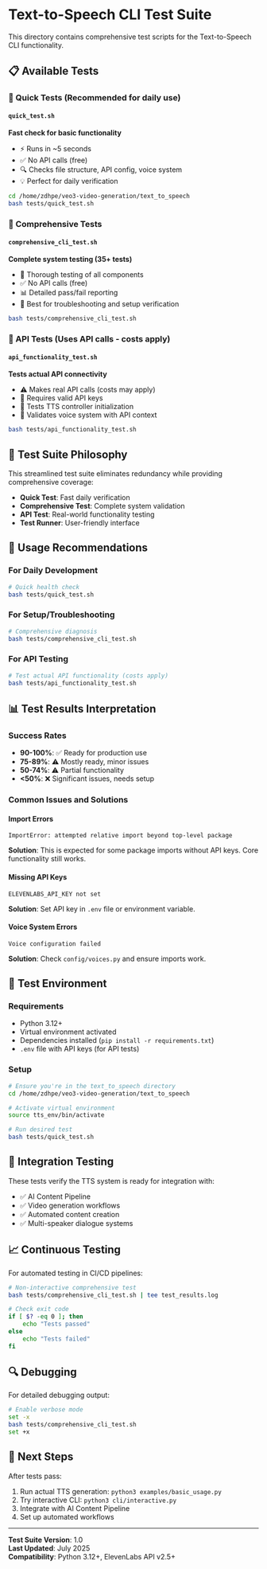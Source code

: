 # Text-to-Speech CLI Test Suite

This directory contains comprehensive test scripts for the Text-to-Speech CLI functionality.

## 📋 Available Tests

### 🚀 Quick Tests (Recommended for daily use)

#### `quick_test.sh`
**Fast check for basic functionality**
- ⚡ Runs in ~5 seconds
- ✅ No API calls (free)
- 🔍 Checks file structure, API config, voice system
- 💡 Perfect for daily verification

```bash
cd /home/zdhpe/veo3-video-generation/text_to_speech
bash tests/quick_test.sh
```

### 🧪 Comprehensive Tests

#### `comprehensive_cli_test.sh`
**Complete system testing (35+ tests)**
- 🔬 Thorough testing of all components
- ✅ No API calls (free)
- 📊 Detailed pass/fail reporting
- 🎯 Best for troubleshooting and setup verification

```bash
bash tests/comprehensive_cli_test.sh
```

### 🔌 API Tests (Uses API calls - costs apply)

#### `api_functionality_test.sh`
**Tests actual API connectivity**
- ⚠️  Makes real API calls (costs may apply)
- 🔑 Requires valid API keys
- 🧪 Tests TTS controller initialization
- 🎤 Validates voice system with API context

```bash
bash tests/api_functionality_test.sh
```

## 🎯 Test Suite Philosophy

This streamlined test suite eliminates redundancy while providing comprehensive coverage:

- **Quick Test**: Fast daily verification
- **Comprehensive Test**: Complete system validation  
- **API Test**: Real-world functionality testing
- **Test Runner**: User-friendly interface

## 🎯 Usage Recommendations

### For Daily Development
```bash
# Quick health check
bash tests/quick_test.sh
```

### For Setup/Troubleshooting
```bash
# Comprehensive diagnosis
bash tests/comprehensive_cli_test.sh
```

### For API Testing
```bash
# Test actual API functionality (costs apply)
bash tests/api_functionality_test.sh
```

## 📊 Test Results Interpretation

### Success Rates
- **90-100%**: ✅ Ready for production use
- **75-89%**: ⚠️  Mostly ready, minor issues
- **50-74%**: ⚠️  Partial functionality
- **<50%**: ❌ Significant issues, needs setup

### Common Issues and Solutions

#### Import Errors
```
ImportError: attempted relative import beyond top-level package
```
**Solution**: This is expected for some package imports without API keys. Core functionality still works.

#### Missing API Keys
```
ELEVENLABS_API_KEY not set
```
**Solution**: Set API key in `.env` file or environment variable.

#### Voice System Errors
```
Voice configuration failed
```
**Solution**: Check `config/voices.py` and ensure imports work.

## 🔧 Test Environment

### Requirements
- Python 3.12+
- Virtual environment activated
- Dependencies installed (`pip install -r requirements.txt`)
- `.env` file with API keys (for API tests)

### Setup
```bash
# Ensure you're in the text_to_speech directory
cd /home/zdhpe/veo3-video-generation/text_to_speech

# Activate virtual environment
source tts_env/bin/activate

# Run desired test
bash tests/quick_test.sh
```

## 🎯 Integration Testing

These tests verify the TTS system is ready for integration with:
- ✅ AI Content Pipeline
- ✅ Video generation workflows
- ✅ Automated content creation
- ✅ Multi-speaker dialogue systems

## 📈 Continuous Testing

For automated testing in CI/CD pipelines:

```bash
# Non-interactive comprehensive test
bash tests/comprehensive_cli_test.sh | tee test_results.log

# Check exit code
if [ $? -eq 0 ]; then
    echo "Tests passed"
else
    echo "Tests failed"
fi
```

## 🔍 Debugging

For detailed debugging output:
```bash
# Enable verbose mode
set -x
bash tests/comprehensive_cli_test.sh
set +x
```

## 🚀 Next Steps

After tests pass:
1. Run actual TTS generation: `python3 examples/basic_usage.py`
2. Try interactive CLI: `python3 cli/interactive.py`
3. Integrate with AI Content Pipeline
4. Set up automated workflows

---

**Test Suite Version**: 1.0  
**Last Updated**: July 2025  
**Compatibility**: Python 3.12+, ElevenLabs API v2.5+